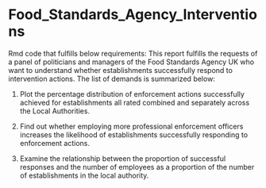 # Food_Standards_Agency_Interventions
Rmd code that fulfills below requirements:
This report fulfills the requests of a panel of politicians and managers of the Food Standards Agency UK who want to understand whether establishments successfully respond to intervention actions. The list of demands is summarized below:

1. Plot the percentage distribution of enforcement actions successfully achieved for establishments all rated combined and separately across the Local Authorities.

2. Find out whether employing more professional enforcement officers increases the likelihood of establishments successfully responding to enforcement actions.

3. Examine the relationship between the proportion of successful responses and the number of employees as a proportion of the number of establishments in the local authority.
